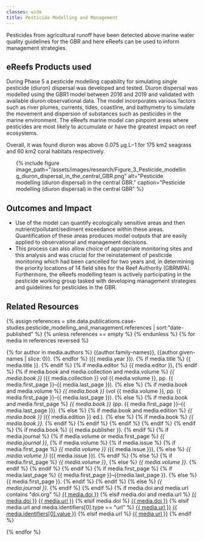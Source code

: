 ```yaml
---
classes: wide
title: Pesticide Modelling and Management
---
```


Pesticides from agricultural runoff have been detected above marine water quality guidelines for the GBR and here eReefs can be used to inform management strategies. 

## eReefs Products used
During Phase 5 a pesticide modelling capability for simulating single pesticide (diuron) dispersal was developed and tested. Diuron dispersal was modelled using the GBR1 model between 2016 and 2019 and validated with available diuron observational data. 
The model incorporates various factors such as river plumes, currents, tides, coastline, and bathymetry to simulate the movement and dispersion of substances such as pesticides in the marine environment. The eReefs marine model can pinpoint areas where pesticides are most likely to accumulate or have the greatest impact on reef ecosystems.

Overall, it was found diuron was above 0.075 μg.L−1 for 175 km2 seagrass and 60 km2 coral habitats respectively. 

<div style="max-width: 90%; margin: auto;">
{% include figure image_path="/assets/images/research/Figure_3_Pesticide_modelling_diuron_dispersal_in_the_central_GBR.png" alt="Pesticide modelling (diuron dispersal) in the central GBR." caption="Pesticide modelling (diuron dispersal) in the central GBR" %}
</div>

## Outcomes and Impact
- Use of the model can quantify ecologically sensitive areas and then nutrient/pollutant/sediment exceedance within these areas.  Quantification of these areas   produces model outputs that are easily applied to observational and management decisions. 
- This process can also allow choice of appropriate monitoring sites and this analysis and was crucial for the reinstatement of pesticide monitoring which had been cancelled for two years and, in determining the priority locations of 14 field sites for the Reef Authority (GBRMPA). Furthermore, the eReefs modelling team is actively participating in the pesticide working group tasked with developing management strategies and guidelines for pesticides in the GBR.


## Related Resources

{% assign references = site.data.publications.case-studies.pesticide_modelling_and_management.references | sort:"date-published" %}
{% unless references == empty %}
{% endunless %}
{% for media in references reversed %}
<p class="references">
    {% for author in media.authors %}
    {{author.family-names}}, {{author.given-names | slice: 0}}.
    {% endfor %}
     ({{ media.year }}).
    {% if media.title %}
        {{ media.title }}.
    {% endif %}
    {% if media.editor %}
        {{ media.editor }},
    {% endif %}
    {% if media.book and media.collection and media.volume %}
        <i>{{ media.book }}</i> ({{ media.collection }} vol {{ media.volume }}, pp. {{ media.first_page }}–{{ media.last_page }}).
    {% else %}
        {% if media.book and media.volume %}
            <i>{{ media.book }}</i> (vol {{ media.volume }}, pp. {{ media.first_page }}–{{ media.last_page }}).
        {% else %}
            {% if media.book and media.first_page %}
                <i>{{ media.book }}</i> (pp. {{ media.first_page }}–{{ media.last_page }}).
            {% else %}
                {% if media.book and media.edition %}
                    <i>{{ media.book }}</i> ({{ media.edition }} ed.).
                {% else %}
                    {% if media.book %}
                        <i>{{ media.book }}</i>.
                    {% endif %}
                {% endif %}
            {% endif %}
        {% endif %}
    {% endif %}
    {% if media.book %}
        {{ media.publisher }}.
    {% endif %}
    {% if media.journal %}
        {% if media.volume or media.first_page %}
            <i>{{ media.journal }}</i>,
            {% if media.volume %}
                {% if media.issue %}
                    {% if media.first_page %}
                        <i>{{ media.volume }}</i> ({{ media.issue }}),
                    {% else %}
                        <i>{{ media.volume }}</i> ({{ media.issue }}).
                    {% endif %}
                {% else %}
                    {% if media.first_page %}
                        <i>{{ media.volume }}</i>,
                    {% else %}
                        <i>{{ media.volume }}</i>.
                    {% endif %}
                {% endif %}
            {% endif %}
            {% if media.first_page %}
                {% if media.last_page %}
                    {{ media.first_page }}–{{media.last_page }}.
                {% else %}
                    {{ media.first_page }}.
                {% endif %}
            {% endif %}
        {% else %}
            <i>{{ media.journal }}</i>.
        {% endif %}
    {% endif %}
    {% if media.doi and media.url contains "doi.org" %}
    <a href="https://doi.org/{{ media.doi }}">{{ media.doi }}</a>
    {% elsif media.doi and media.url %}
    <a href="https://doi.org/{{ media.doi }}">{{ media.doi }}</a>
    <a href="{{ media.url }}">{{ media.url }}</a>
    {% elsif media.doi %}
    <a href="https://doi.org/{{ media.doi }}">{{ media.doi }}</a>
    {% elsif media.url and media.identifiers[0].type == "url" %}
    <a href="{{ media.url }}">{{ media.url }}</a>
    <a href="{{ media.identifiers[0].value }}">{{ media.identifiers[0].value }}</a>
    {% elsif media.url %}
    <a href="{{ media.url }}">{{ media.url }}</a>
    {% endif %}
</p>
{% endfor %}
